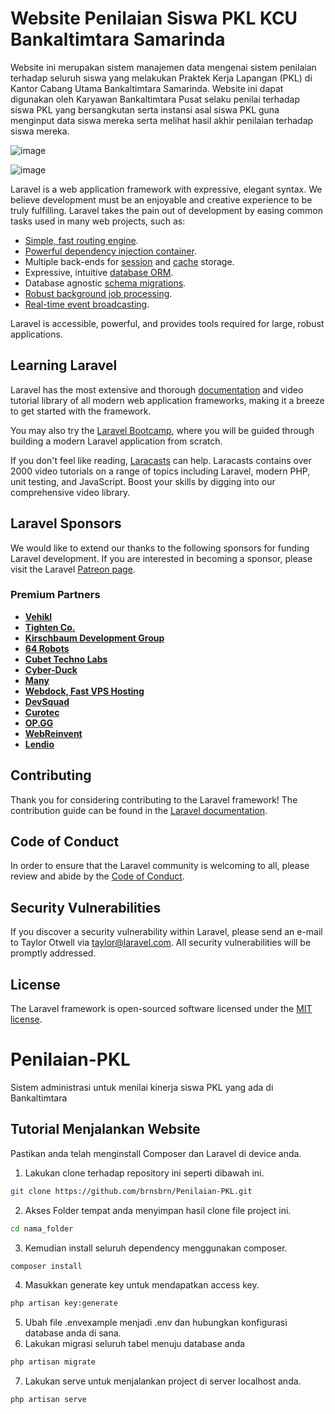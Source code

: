 # Website Penilaian Siswa PKL KCU Bankaltimtara Samarinda

Website ini merupakan sistem manajemen data mengenai sistem penilaian terhadap seluruh siswa yang melakukan Praktek Kerja Lapangan (PKL) di Kantor Cabang
Utama Bankaltimtara Samarinda. Website ini dapat digunakan oleh Karyawan Bankaltimtara Pusat selaku penilai terhadap siswa PKL yang bersangkutan serta instansi asal siswa PKL guna menginput data siswa mereka serta melihat hasil akhir penilaian terhadap siswa mereka.

![image](https://github.com/brnsbrn/Penilaian-PKL/assets/112292625/1f411f42-d102-4f04-8d18-97840e6283ad)

![image](https://github.com/brnsbrn/Penilaian-PKL/assets/112292625/2cf5521e-9cb6-4c83-9cd1-8aae79c5c2a1)


Laravel is a web application framework with expressive, elegant syntax. We believe development must be an enjoyable and creative experience to be truly fulfilling. Laravel takes the pain out of development by easing common tasks used in many web projects, such as:

- [Simple, fast routing engine](https://laravel.com/docs/routing).
- [Powerful dependency injection container](https://laravel.com/docs/container).
- Multiple back-ends for [session](https://laravel.com/docs/session) and [cache](https://laravel.com/docs/cache) storage.
- Expressive, intuitive [database ORM](https://laravel.com/docs/eloquent).
- Database agnostic [schema migrations](https://laravel.com/docs/migrations).
- [Robust background job processing](https://laravel.com/docs/queues).
- [Real-time event broadcasting](https://laravel.com/docs/broadcasting).

Laravel is accessible, powerful, and provides tools required for large, robust applications.

## Learning Laravel

Laravel has the most extensive and thorough [documentation](https://laravel.com/docs) and video tutorial library of all modern web application frameworks, making it a breeze to get started with the framework.

You may also try the [Laravel Bootcamp](https://bootcamp.laravel.com), where you will be guided through building a modern Laravel application from scratch.

If you don't feel like reading, [Laracasts](https://laracasts.com) can help. Laracasts contains over 2000 video tutorials on a range of topics including Laravel, modern PHP, unit testing, and JavaScript. Boost your skills by digging into our comprehensive video library.

## Laravel Sponsors

We would like to extend our thanks to the following sponsors for funding Laravel development. If you are interested in becoming a sponsor, please visit the Laravel [Patreon page](https://patreon.com/taylorotwell).

### Premium Partners

- **[Vehikl](https://vehikl.com/)**
- **[Tighten Co.](https://tighten.co)**
- **[Kirschbaum Development Group](https://kirschbaumdevelopment.com)**
- **[64 Robots](https://64robots.com)**
- **[Cubet Techno Labs](https://cubettech.com)**
- **[Cyber-Duck](https://cyber-duck.co.uk)**
- **[Many](https://www.many.co.uk)**
- **[Webdock, Fast VPS Hosting](https://www.webdock.io/en)**
- **[DevSquad](https://devsquad.com)**
- **[Curotec](https://www.curotec.com/services/technologies/laravel/)**
- **[OP.GG](https://op.gg)**
- **[WebReinvent](https://webreinvent.com/?utm_source=laravel&utm_medium=github&utm_campaign=patreon-sponsors)**
- **[Lendio](https://lendio.com)**

## Contributing

Thank you for considering contributing to the Laravel framework! The contribution guide can be found in the [Laravel documentation](https://laravel.com/docs/contributions).

## Code of Conduct

In order to ensure that the Laravel community is welcoming to all, please review and abide by the [Code of Conduct](https://laravel.com/docs/contributions#code-of-conduct).

## Security Vulnerabilities

If you discover a security vulnerability within Laravel, please send an e-mail to Taylor Otwell via [taylor@laravel.com](mailto:taylor@laravel.com). All security vulnerabilities will be promptly addressed.

## License

The Laravel framework is open-sourced software licensed under the [MIT license](https://opensource.org/licenses/MIT).

# Penilaian-PKL
Sistem administrasi untuk menilai kinerja siswa PKL yang ada di Bankaltimtara


## Tutorial Menjalankan Website
Pastikan anda telah menginstall Composer dan Laravel di device anda.
1. Lakukan clone terhadap repository ini seperti dibawah ini.
```bash
git clone https://github.com/brnsbrn/Penilaian-PKL.git
```
2. Akses Folder tempat anda menyimpan hasil clone file project ini.
```bash
cd nama_folder
```
3. Kemudian install seluruh dependency menggunakan composer.
```bash
composer install
```
4. Masukkan generate key untuk mendapatkan access key.
```bash
php artisan key:generate
```
5. Ubah file .envexample menjadi .env dan hubungkan konfigurasi database anda di sana.
6. Lakukan migrasi seluruh tabel menuju database anda
```bash
php artisan migrate
```
7. Lakukan serve untuk menjalankan project di server localhost anda.
```bash
php artisan serve
```

